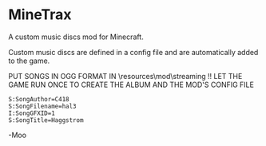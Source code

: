 MineTrax
========

A custom music discs mod for Minecraft.

Custom music discs are defined in a config file and are automatically added to the game.

PUT SONGS IN OGG FORMAT IN \resources\mod\streaming !!
LET THE GAME RUN ONCE TO CREATE THE ALBUM AND THE MOD'S CONFIG FILE

    S:SongAuthor=C418
    S:SongFilename=hal3
    I:SongGFXID=1
    S:SongTitle=Haggstrom

-Moo
